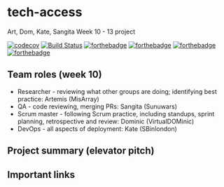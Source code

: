 # tech-access
Art, Dom, Kate, Sangita Week 10 - 13 project

[![codecov](https://codecov.io/gh/fac-14/tech-access/branch/master/graph/badge.svg)](https://codecov.io/gh/fac-14/tech-access) [![Build Status](https://travis-ci.org/fac-14/tech-access.svg?branch=master)](https://travis-ci.org/fac-14/tech-access) 
[![forthebadge](https://forthebadge.com/images/badges/built-with-love.svg)](https://forthebadge.com) [![forthebadge](https://forthebadge.com/images/badges/built-by-codebabes.svg)](https://forthebadge.com) [![forthebadge](https://forthebadge.com/images/badges/no-ragrets.svg)](https://forthebadge.com) [![forthebadge](https://forthebadge.com/images/badges/uses-git.svg)](https://forthebadge.com)

## Team roles (week 10)
- Researcher - reviewing what other groups are doing; identifying best practice: Artemis (MisArray)
- QA - code reviewing, merging PRs: Sangita (Sunuwars)
- Scrum master - following Scrum practice, including standups, sprint planning, retrospective and review: Dominic (VirtualDOMinic)
- DevOps - all aspects of deployment: Kate (SBinlondon)

## Project summary (elevator pitch)

## Important links


